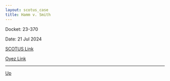 ```yaml
---
layout: scotus_case
title: Hamm v. Smith
---
```


Docket: 23-370

Date: 21 Jul 2024

[SCOTUS Link](https://www.supremecourt.gov/opinions/23pdf/602us1r45_h31i.pdf)

[Oyez Link](https://www.oyez.org/cases/2024/23-370)

---

[Up](./README.md)